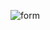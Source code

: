 ![form](https://github.com/AbhijeetDarekar/bootstrap-form.github.io/assets/113498740/8c67f5ed-4465-4704-b50e-34595c6d465b)
